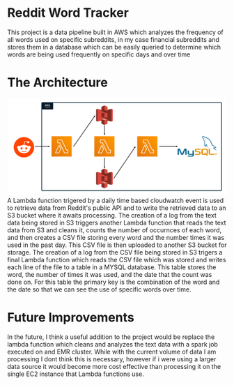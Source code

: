 # Reddit Word Tracker
This project is a data pipeline built in AWS which analyzes the frequency of all words used on specific subreddits, in my case financial subreddits and stores them in a database which can be easily queried to determine which words are being used frequently on specific days and over time
  
  
# The Architecture
![Architecture Design](Architecture.png)
A Lambda function trigered by a daily time based cloudwatch event is used to retrieve data from Reddit's public API and to write the retrieved data to an S3 bucket where it awaits processing. The creation of a log from the text data being stored in S3 triggers another Lambda function that reads the text data from S3 and cleans it, counts the number of occurnces of each word, and then creates a CSV file storing every word and the number times it was used in the past day. This CSV file is then uploaded to another S3 bucket for storage. The creation of a log from the CSV file being stored in S3 trigers a final Lambda function which reads the CSV file which was stored and writes each line of the file to a table in a MYSQL database. This table stores the word, the number of times it was used, and the date that the count was done on. For this table the primary key is the combination of the word and the date so that we can see the use of specific words over time.
  
    
# Future Improvements
In the future, I think a useful addition to the project would be replace the lambda function which cleans and analyzes the text data with a spark job executed on and EMR cluster. While with the current volume of data I am processing I dont think this is necessary, however if i were using a larger data source it would become more cost effective than processing it on the single EC2 instance that Lambda functions use.
